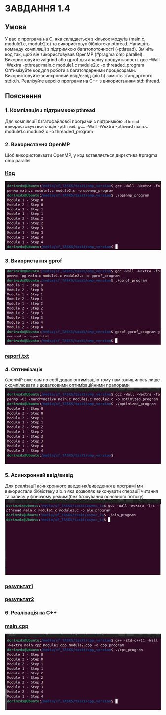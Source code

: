# ЗАВДАННЯ 1.4 
## Умова 
У вас є програма на C, яка складається з кількох модулів (main.c, module1.c, module2.c) та використовує бібліотеку pthread.
Напишіть команду компіляції з підтримкою багатопоточності (-pthread).
Змініть код так, щоб він використовував OpenMP (#pragma omp parallel).
Використовуйте valgrind або gprof для аналізу продуктивності.
gcc -Wall -Wextra -pthread main.c module1.c module2.c -o threaded_program
Оптимізуйте код для роботи з багатоядерними процесорами.
Використовуйте асинхронний ввід/вивід (aio.h) замість стандартного stdio.h.
Реалізуйте версію програми на C++ з використанням std::thread.

## Пояснення 
### 1. Компіляція з підтримкою pthread
Для компіляції багатофайлової програми з підтримкою `pthread` використовується опція `-pthread`: gcc -Wall -Wextra -pthread main.c module1.c module2.c -o threaded_program

### 2. Використання OpenMP
Щоб використовувати OpenMP, у код вставляється директива #pragma omp parallel <br>
### [Код](omp_version/main.c) <br>
![](omp_version/Screenshot%20from%202025-04-09%2017-59-54.png)

### 3. Використання gprof
![Результат](omp_version/Screenshot%20from%202025-04-09%2018-02-00.png)<br> 
### [report.txt](omp_version/report.txt)

### 4. Оптимізація 
OpenMP вже сам по собі додає оптимізацію тому нам залишилось лише скомпілювати з додатковими оптимізаційними прапорами 
![Оптимізація](omp_version/Screenshot%20from%202025-04-09%2018-03-33.png)

### 5. Асинхронний ввід/вивід
Для реалізації асинхронного введення/виведення в програмі ми використали бібліотеку aio.h 
яка дозволяє виконувати операції читання та запису у фоновому режимі(без блокування основного потоку) 
![Компіляція](async_io/Screenshot%20from%202025-04-09%2018-09-43.png) <br>
### [результат1](async_io/module1_output.txt)
### [результат2](async_io/module2_output.txt)

### 6. Реалізація на C++
### [main.cpp](cpp_version/main.cpp) <br>
![Результат](cpp_version/Screenshot%20from%202025-04-09%2018-05-12.png)
